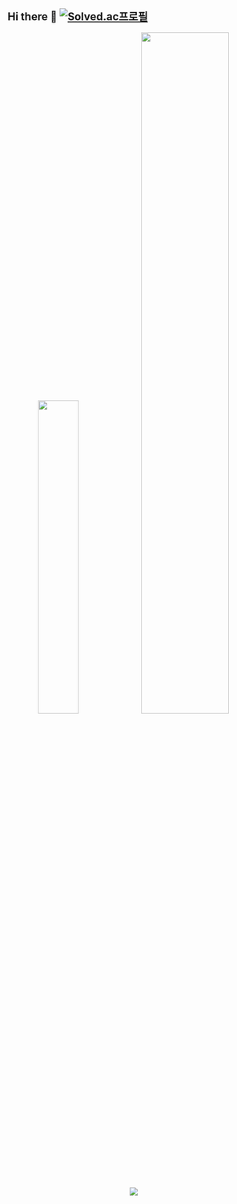 ## Hi there 👋 [![Solved.ac프로필](http://mazassumnida.wtf/api/mini/generate_badge?boj=regular_jk_kim)](https://solved.ac/regular_jk_kim)

<div align="center">
    
<span href="https://github.com/anuraghazra/github-readme-stats">
    <img src="https://github-readme-stats.vercel.app/api/top-langs/?username=kimregular&layout=donut&show_icons=true&theme=github-compac&hide_border=true&bg_color=171515&icon_color=26A641&text_color=FFFFFF&title_color=FFFFFF&count_private=true" width=40% />
</span>

<span href="https://github.com/anuraghazra/github-readme-stats">
  <img src="https://github-readme-stats.vercel.app/api?username=kimregular&show_icons=true&theme=github_dark&hide_border=true&bg_color=171515&icon_color=26A641&ring_color=26A641&text_color=FFFFFF&title_color=FFFFFF" width=59% />
</span>

<span href="https://github.com/ashutosh00710/github-readme-activity-graph">
    <img src="https://github-readme-activity-graph.vercel.app/graph?username=kimregular&theme=github-compact&color=FFFFFF&hide_border=true&days=35&bg_color=171515&radius=8"/>
</span>
</div>
